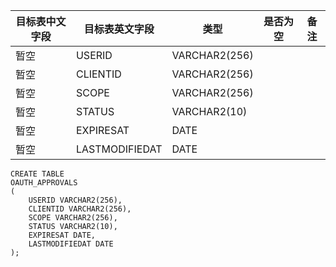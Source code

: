 <!--sec data-title="认证通过记录表" data-id="section0" data-show=true ces-->

| 目标表中文字段 | 目标表英文字段        | 类型            | 是否为空 | 备注   |
| ------- | -------------- | ------------- | ---- | ---- |
| 暂空      | USERID         | VARCHAR2(256) |      |      |
| 暂空      | CLIENTID       | VARCHAR2(256) |      |      |
| 暂空      | SCOPE          | VARCHAR2(256) |      |      |
| 暂空      | STATUS         | VARCHAR2(10)  |      |      |
| 暂空      | EXPIRESAT      | DATE          |      |      |
| 暂空      | LASTMODIFIEDAT | DATE          |      |      |

<!--endsec-->

<!--sec data-title="DDL" data-id="section1" data-show=true ces-->

    CREATE TABLE
    OAUTH_APPROVALS
    (
        USERID VARCHAR2(256),
        CLIENTID VARCHAR2(256),
        SCOPE VARCHAR2(256),
        STATUS VARCHAR2(10),
        EXPIRESAT DATE,
        LASTMODIFIEDAT DATE
    );

<!--endsec-->
